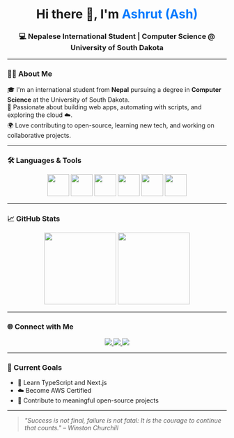 <!-- Profile Banner -->


<h1 align="center">Hi there 👋, I'm <span style="color:#007bff">Ashrut (Ash)</span></h1>
<h3 align="center">💻 Nepalese International Student | Computer Science @ University of South Dakota</h3>

---

### 👨‍💻 About Me

🎓 I'm an international student from **Nepal** pursuing a degree in **Computer Science** at the University of South Dakota.  
🌱 Passionate about building web apps, automating with scripts, and exploring the cloud ☁️.  
🌍 Love contributing to open-source, learning new tech, and working on collaborative projects.

---

### 🛠️ Languages & Tools

<p align="center">
  <img src="https://cdn.jsdelivr.net/gh/devicons/devicon/icons/python/python-original.svg" width="50" />
  <img src="https://cdn.jsdelivr.net/gh/devicons/devicon/icons/cplusplus/cplusplus-original.svg" width="50" />
  <img src="https://cdn.jsdelivr.net/gh/devicons/devicon/icons/javascript/javascript-original.svg" width="50" />
  <img src="https://cdn.jsdelivr.net/gh/devicons/devicon/icons/react/react-original.svg" width="50" />
  <img src="https://cdn.jsdelivr.net/gh/devicons/devicon/icons/aws/aws-original.svg" width="50" />
  <img src="https://cdn.jsdelivr.net/gh/devicons/devicon/icons/mysql/mysql-original.svg" width="50" />
</p>

---

### 📈 GitHub Stats

<p align="center">
  <img src="https://github-readme-stats.vercel.app/api?username=AKC10&show_icons=true&theme=tokyonight" height="165">
  <img src="https://github-readme-stats.vercel.app/api/top-langs/?username=AKC10&layout=compact&theme=tokyonight" height="165">
</p>

---

### 🌐 Connect with Me

<p align="center">
  <a href="https://www.linkedin.com/in/Ashrut Koirala /" target="_blank">
    <img src="https://img.shields.io/badge/LinkedIn-blue?logo=linkedin&style=for-the-badge" />
  </a>
  <a href="mailto:Ashrut.Koirala@coyotes.usd.edu">
    <img src="https://img.shields.io/badge/Gmail-D14836?style=for-the-badge&logo=gmail&logoColor=white" />
  </a>
  <a href="https://github.com/your-github-username">
    <img src="https://img.shields.io/badge/GitHub-100000?style=for-the-badge&logo=github&logoColor=white" />
  </a>
</p>

---

### 🚀 Current Goals

- 📘 Learn TypeScript and Next.js  
- ☁️ Become AWS Certified  
- 🤝 Contribute to meaningful open-source projects  

---

> _"Success is not final, failure is not fatal: It is the courage to continue that counts." – Winston Churchill_

